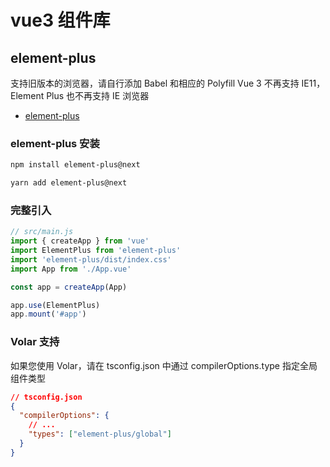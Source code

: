 # vue3 组件库

## element-plus
支持旧版本的浏览器，请自行添加 Babel 和相应的 Polyfill
Vue 3 不再支持 IE11，Element Plus 也不再支持 IE 浏览器
- [element-plus](https://element-plus.org/zh-CN/)

### element-plus 安装
<CodeGroup>
<CodeGroupItem title="npm方式" active>

``` bash
npm install element-plus@next
```

</CodeGroupItem>
<CodeGroupItem title="yarn 方式">

``` bash
yarn add element-plus@next
```

</CodeGroupItem>
</CodeGroup>

### 完整引入
``` js
// src/main.js
import { createApp } from 'vue'
import ElementPlus from 'element-plus'
import 'element-plus/dist/index.css'
import App from './App.vue'

const app = createApp(App)

app.use(ElementPlus)
app.mount('#app')
```

### Volar 支持
如果您使用 Volar，请在 tsconfig.json 中通过 compilerOptions.type 指定全局组件类型
``` json
// tsconfig.json
{
  "compilerOptions": {
    // ...
    "types": ["element-plus/global"]
  }
}
```